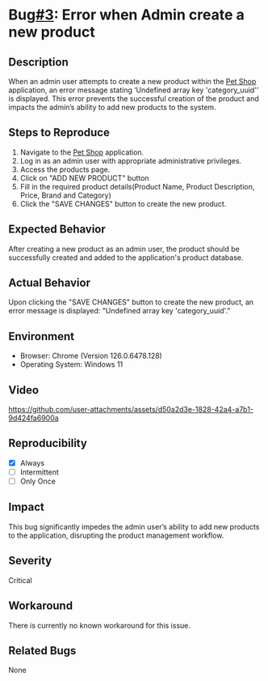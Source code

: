 # Bug[#3](https://github.com/Rishabh-1000/QA-Level-3-Assignment-Task--Rishabh-Dubey/issues/6): Error when Admin create a new product

## **Description**

When an admin user attempts to create a new product within the [Pet Shop](https://pet-shop.buckhill.com.hr/)  application, an error message stating ‘Undefined array key 'category_uuid'’ is displayed. This error prevents the successful creation of the product and impacts the admin’s ability to add new products to the system.

## **Steps to Reproduce**

1. Navigate to the [Pet Shop](https://pet-shop.buckhill.com.hr/) application.
2. Log in as an admin user with appropriate administrative privileges.
3. Access the products page.
4. Click on "ADD NEW PRODUCT" button
5. Fill in the required product details(Product Name, Product Description, Price, Brand and Category)
6. Click the "SAVE CHANGES" button to create the new product.

## **Expected Behavior**

After creating a new product as an admin user, the product should be successfully created and added to the application's product database.

## **Actual Behavior**

Upon clicking the "SAVE CHANGES" button to create the new product, an error message is displayed: "Undefined array key 'category_uuid'." 

## **Environment**

- Browser: Chrome (Version 126.0.6478.128)
- Operating System: Windows 11

## **Video**


https://github.com/user-attachments/assets/d50a2d3e-1828-42a4-a7b1-9d424fa6900a



## **Reproducibility**

- [x] Always
- [ ] Intermittent
- [ ] Only Once

## **Impact**

This bug significantly impedes the admin user’s ability to add new products to the application, disrupting the product management workflow.

## **Severity**

Critical

## **Workaround**

There is currently no known workaround for this issue.

## Related Bugs

None